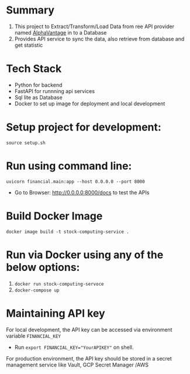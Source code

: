 # Summary
1. This project to Extract/Transform/Load Data from ree API provider named [AlphaVantage](https://www.alphavantage.co/documentation/) in to a Database
2. Provides API service to sync the data, also retrieve from database and get statistic 

# Tech Stack
- Python for backend
- FastAPI for runnning api services
- Sql lite as Database
- Docker to set up image for deployment and local development

# Setup project for development:
`source setup.sh`

# Run using command line:
`uvicorn financial.main:app --host 0.0.0.0 --port 8000`
- Go to Browser: http://0.0.0.0:8000/docs to test the APIs

# Build Docker Image
`docker image build -t stock-computing-service .`

# Run via Docker using any of the below options:
1. `docker run stock-computing-servoce`
2. `docker-compose up`

# Maintaining API key
For local development, the API key can be accessed via environment variable `FINANCIAL_KEY`
- Run `export FINANCIAL_KEY="YourAPIKEY"` on shell.  

For production environment, the API key should be stored in a secret management service like Vault, GCP Secret Manager /AWS
